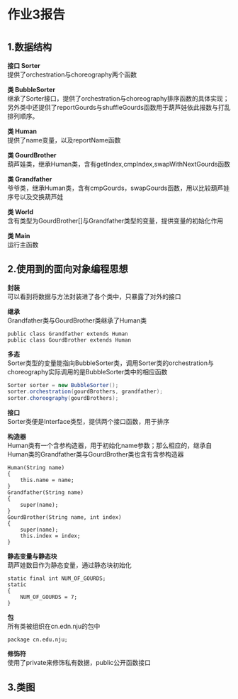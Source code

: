 <h1>作业3报告<h1>


<p>
<h2>
    1.数据结构
</h2>    
<p>
	<b>接口 Sorter</b> 
    <br>
	提供了orchestration与choreography两个函数
</p>
<p>
	<b>类 BubbleSorter</b>
    <br>
    继承了Sorter接口，提供了orchestration与choreography排序函数的具体实现；另外类中还提供了reportGourds与shuffleGourds函数用于葫芦娃依此报数与打乱排列顺序。
</p>
<p>
    <b>类 Human</b>
    <br>
    提供了name变量，以及reportName函数
</p>    
<p>
    <b>类 GourdBrother</b>
    <br>
    葫芦娃类，继承Human类，含有getIndex,cmpIndex,swapWithNextGourds函数
</p>
<p>
    <b>类 Grandfather</b>
    <br>
	爷爷类，继承Human类，含有cmpGourds，swapGourds函数，用以比较葫芦娃序号以及交换葫芦娃
</p>
<p>
	<b>类 World</b> 
    <br>
    含有类型为GourdBrother[]与Grandfather类型的变量，提供变量的初始化作用
</p>
<p>
	<b>类 Main</b>    
    <br>
    运行主函数
</p>
</p>
<h2>
    2.使用到的面向对象编程思想
</h2>

<p>
    <b>封装</b>
    <br>
	可以看到将数据与方法封装进了各个类中，只暴露了对外的接口
</p>
<p>
	<b>继承</b>
    <br>
    Grandfather类与GourdBrother类继承了Human类
</p>


	public class Grandfather extends Human
	public class GourdBrother extends Human

<p>
	<b>多态</b>    
    <br>
    Sorter类型的变量能指向BubbleSorter类，调用Sorter类的orchestration与choreography实际调用的是BubbleSorter类中的相应函数
</p>

```java
Sorter sorter = new BubbleSorter();
sorter.orchestration(gourdBrothers, grandfather);
sorter.choreography(gourdBrothers);
```

<p>
    <b>接口</b>
    <br>
    Sorter类便是Interface类型，提供两个接口函数，用于排序
</p>

<p>
    <b>构造器</b>
    <br>
    Human类有一个含参构造器，用于初始化name参数；那么相应的，继承自Human类的Grandfather类与GourdBrother类也含有含参构造器        
</p>

```
Human(String name)
{
	this.name = name;
}
Grandfather(String name)
{
	super(name);
}
GourdBrother(String name, int index)
{
    super(name);
    this.index = index;
}
```

<p>
    <b>静态变量与静态块</b>
    <br>
    葫芦娃数目作为静态变量，通过静态块初始化
</p>

```
static final int NUM_OF_GOURDS;
static
{
	NUM_OF_GOURDS = 7;
}
```

<p>
    <b>包</b>
	<br>
    所有类被组织在cn.edn.nju的包中
</p>

```
package cn.edu.nju;
```

<p>
    <b>修饰符</b>
	<br>
    使用了private来修饰私有数据，public公开函数接口
</p>

<h2>3.类图</h2>

[http://www.plantuml.com/plantuml/png/ZLFDojim4BphAHPoiI4-95T32Q4qxI49D8GSIWcoBTi2MJAItAQqUVVgnyGRCFdYY-NPdvdHhZV6Kcs7Jf1IK6FWwz1HIVuI4Wv9IZ8uMSrb0v9sZ2pWb-8LQDOhRGyEIL0q9NSojjbfAgkQsfPfrmnzFUUFxSgktwb1LoO9hwrMFXMA-5ujOGvUFyhDRpfN_-CdDEZJB85B2xqogyTfZIMZNASv2pbSLkoM4np33fPJKWhk8Oi0DCn-yrZY9HPA2KQbDnd1EJEn6lcvSDiUsCs6vFTiUI_ughFitwSuJbIEKEBgcAvfoU2aj0sk0I1gKBficR6QMgxa1_o84vhfdEPJkx9LcYaNxDi_Bxkb-JIHxL0KWZsqnRjfXxeMx8rnfmIjwblvZXXJ-fiQoKT15wL55NRZLQFSn-Ul92V6KijBgBca8WpkSDvVZr-kk-Fv--TJJW95Cgss_pkJk1tt60ILFVL7A5A5OMngTBAdtF_b2uXw8bddm76xdIUg6vC6Mf_i6ut-DqnMGoV-0m00]:类图









